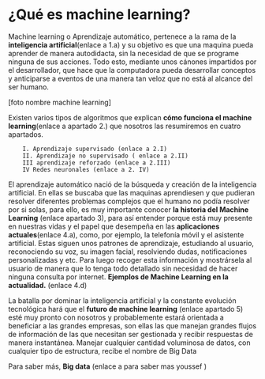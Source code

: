 
# ¿Qué es machine learning?

Machine learning o Aprendizaje automático, pertenece a la rama de la **inteligencia artificial**(enlace a 1.a) y su objetivo es que una maquina pueda aprender de manera autodidacta, sin la necesidad de que se programe ninguna de sus acciones. Todo esto, mediante unos cánones impartidos por el desarrollador, que hace que la computadora pueda desarrollar conceptos y anticiparse a eventos de una manera tan veloz que no está al alcance del ser humano.

[foto nombre machine learning]

Existen varios tipos de algoritmos que explican **cómo funciona el machine learning**(enlace a apartado 2.) que nosotros las resumiremos en cuatro apartados.

        I. Aprendizaje supervisado (enlace a 2.I)
        II. Aprendizaje no supervisado ( enlace a 2.II)
        III aprendizaje reforzado (enlace a 2.III)
        IV Redes neuronales (enlace a 2. IV)

El aprendizaje automático nació de la búsqueda y creación de la inteligencia artificial. En ellas se buscaba que las maquinas aprendiesen y que pudieran resolver diferentes problemas complejos que el humano no podía resolver por si solas, para ello, es muy importante conocer **la historia del Machine Learning** (enlace apartado 3), para así entender porque está muy presente en nuestras vidas y el papel que desempeña en las **aplicaciones actuales**(enlace 4.a), como, por ejemplo, la telefonía móvil y el asistente artificial. Estas siguen unos patrones de aprendizaje, estudiando al usuario, reconociendo su voz, su imagen facial, resolviendo dudas, notificaciones personalizadas y etc. Para luego recoger esta información y mostrársela al usuario de manera que lo tenga todo detallado sin necesidad de hacer ninguna consulta por internet.  **Ejemplos de Machine Learning en la actualidad.** (enlace 4.d)

La batalla por dominar la inteligencia artificial y la constante evolución tecnológica hará que el **futuro de machine learning** (enlace apartado 5) esté muy pronto con nosotros y probablemente estará orientada a beneficiar a las grandes empresas, son ellas las que manejan grandes flujos de información de las que necesitan ser gestionada y recibir respuestas de manera instantánea. Manejar cualquier cantidad voluminosa de datos, con cualquier tipo de estructura, recibe el nombre de Big Data 

Para saber más, **Big data** (enlace a para saber mas youssef ) 
